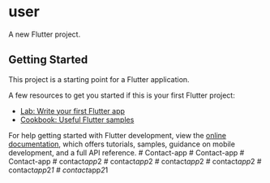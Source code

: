 # user

A new Flutter project.

## Getting Started

This project is a starting point for a Flutter application.

A few resources to get you started if this is your first Flutter project:

- [Lab: Write your first Flutter app](https://docs.flutter.dev/get-started/codelab)
- [Cookbook: Useful Flutter samples](https://docs.flutter.dev/cookbook)

For help getting started with Flutter development, view the
[online documentation](https://docs.flutter.dev/), which offers tutorials,
samples, guidance on mobile development, and a full API reference.
#   C o n t a c t - a p p  
 #   C o n t a c t - a p p  
 #   C o n t a c t - a p p  
 #   c o n t a c t _ a p p _ 2  
 #   c o n t a c t _ a p p _ 2  
 #   c o n t a c t _ a p p _ 2  
 #   c o n t a c t _ a p p _ 2  
 #   c o n t a c t _ a p p _ 2 _ 1  
 #   c o n t a c t _ a p p _ 2 _ 1  
 